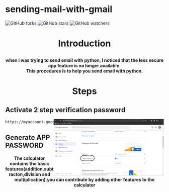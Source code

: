 # sending-mail-with-gmail

![GitHub forks](https://img.shields.io/github/forks/Darrkzero/tkinter.svg?style=social&label=Fork&maxAge=2592000)
![GitHub stars](https://img.shields.io/github/stars/Darrkzero/tkinter.svg?style=social&label=Star&maxAge=2592000)
![GitHub watchers](https://img.shields.io/github/watchers/Darrkzero/tkinter.svg?style=social&label=Watch&maxAge=2592000)

# <p align="center">Introduction</p>
<h4 align="center">when i was trying to send email with python, I noticed that the less secure app feature is no longer available.<br>This procedures is to help you send email with python. </h4>

# <p align="center">Steps</p>

## Activate 2 step verification password


<img align="right" width="350px" src="/images/picture2.png" alt="clone this repository" />


```sh
https://myaccount.google.com/security
```



<h2>Generate APP PASSWORD</h2>

<h4 align="center">The calculator contains the basic features(addition,subtracton,division and multiplication).you can contribute by adding other features to the calculator</h4>
